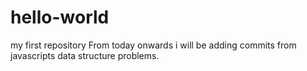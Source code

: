 # hello-world
my first repository
From today onwards i will be adding commits from javascripts data structure problems.
